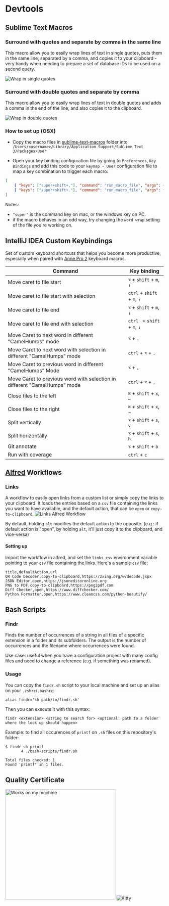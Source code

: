 # Devtools

## Sublime Text Macros

### Surround with quotes and separate by comma in the same line
This macro allow you to easily wrap lines of text in single quotes, puts them in the same line, separated by a comma, and copies it to your clipboard - very handy when needing to prepare a set of database IDs to be used on a second query. 

![Wrap in single quotes](https://github.com/rafaeloliveira1337/devtools/blob/img/img/wrap-in-quotes.gif)

### Surround with double quotes and separate by comma
This macro allow you to easily wrap lines of text in double quotes and adds a comma in the end of the line, and also copies it to the clipboard.

![Wrap in double quotes](https://github.com/rafaeloliveira1337/devtools/blob/img/img/wrap-in-double-quotes.gif)

### How to set up (OSX)

- Copy the macro files in [sublime-text-macros](./sublime-text-macros) folder into `/Users/<username>/Library/Application Support/Sublime Text 3/Packages/User`

- Open your key binding configuration file by going to `Preferences`, `Key Bindings` and add this code to your `keymap - User` configuration file to map a key combination to trigger each macro:
```json
[
    { "keys": ["super+shift+,"], "command": "run_macro_file", "args": {"file": "res://Packages/User/surround-with-quotes.sublime-macro"} }
    { "keys": ["super+shift+."], "command": "run_macro_file", "args": {"file": "res://Packages/User/surround-with-double-quotes.sublime-macro"} }
]
```

Notes: 
- `"super"` is the command key on mac, or the windows key on PC.
- if the macro behaves in an odd way, try changing the `word wrap` setting of the file you're working on.


## IntelliJ IDEA Custom Keybindings
Set of custom keyboard shortcuts that helps you become more productive, especially when paired with [Anne Pro 2](https://www.annepro.net/products/anne-pro-2) keyboard macros. 

|                                  Command                                  |         Key binding          |
|---------------------------------------------------------------------------|------------------------------|
| Move caret to file start                                                  | `⌥` + `shift` + `m`, `↑`     |
| Move caret to file start with selection                                   | `ctrl` + `shift` + `m`, `↑`  |
| Move caret to file end                                                    | `⌥` + `shift` + `m`, `↓`     |
| Move caret to file end with selection                                     | `ctrl ` + `shift` + `m`, `↓` |
| Move Caret to next word in different "CamelHumps" mode                    | `⌥` + `.`                    |
| Move Caret to next word with selection in different "CamelHumps" mode     | `ctrl` + `⌥` + `.`           |
| Move Caret to previous word in different "CamelHumps" Mode                | `⌥` + `,`                    |
| Move Caret to previous word with selection in different "CamelHumps" mode | `ctrl` + `⌥` + `,`           |
| Close files to the left                                                   | `⌘` + `shift` + `x`, `←`     |
| Close files to the right                                                  | `⌘` + `shift` + `x`, `→`     |
| Split vertically                                                          | `⌥` + `shift` + `s`, `v`     |
| Split horizontally                                                        | `⌥` + `shift` + `s`, `h`     |
| Git annotate                                                              | `⌥` + `shift` + `b`          |
| Run with coverage                                                         | `ctrl` + `c`                 |


## [Alfred](https://www.alfredapp.com/) Workflows
### Links
A workflow to easily open links from a custom list or simply copy the links to your clipboard. It loads the entries based on a `csv` file containing the links you want to have available, and the default action, that can be `open` or `copy-to-clipboard`.
![Links Alfred Workflow](https://github.com/rafaeloliveira1337/devtools/blob/img/img/links_workflow.gif)

By default, holding `alt` modifies the default action to the opposite. (e.g.: if default action is "open", by holding `alt`, it'll just copy it to the clipboard, and vice-versa)

#### Setting up
Import the workflow in alfred, and set the `links_csv` environment variable pointing to your `csv` file containing the links.
Here's a sample `csv` file:
```csv
title,defaultAction,url
QR Code Decoder,copy-to-clipboard,https://zxing.org/w/decode.jspx
JSON Editor,open,https://jsoneditoronline.org
PNG to PDF,copy-to-clipboard,https://png2pdf.com
Diff Checker,open,https://www.diffchecker.com/
Python Formatter,open,https://www.cleancss.com/python-beautify/
```


## Bash Scripts

### Findr
Finds the number of occurrences of a string in all files of a specific extension in a folder and its subfolders. The output is the number of occurrences and the filename where occurrences were found.

Use case: useful when you have a configuration project with many config files and need to change a reference (e.g. if something was renamed).

### Usage
You can copy the `findr.sh` script to your local machine and set up an alias on your `.zshrc`/`.bashrc`:
```
alias findr='sh path/to/findr.sh'
```

Then you can execute it with this syntax:
```
findr <extension> <string to search for> <optional: path to a folder where the look up should happen>
```
Example: to find all occurences of `printf` on `.sh` files on this repository's folder:
```
$ findr sh printf
       4 ./bash-scripts/findr.sh

Total files checked: 1
Found 'printf' in 1 files.
```


## Quality Certificate
<img src="https://github.com/rafaeloliveira1337/devtools/blob/img/img/works_on_my_machine.png" width="350" alt="Works on my machine" /> ![Kitty](https://github.com/rafaeloliveira1337/devtools/blob/img/img/kitty_paws.gif)

